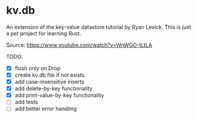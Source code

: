 # kv.db

An extension of the key-value datastore tutorial by Ryan Levick. This is just 
a pet project for learning Rust.

Source: https://www.youtube.com/watch?v=WnWGO-tLtLA

TODO:
* [x] flush _only_ on Drop
* [x] create kv.db file if not exists
* [x] add case-insensitive inserts
* [x] add delete-by-key functionality
* [x] add print-value-by-key functionality
* [ ] add tests
* [ ] add better error handling
